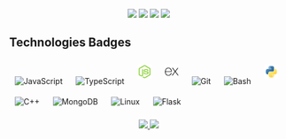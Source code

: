 <p align="center">
  <img src="http://github-profile-summary-cards.vercel.app/api/cards/profile-details?username=Swag666baby&theme=transparent" />
  <img src="https://github-readme-streak-stats.herokuapp.com/?user=Swag666baby&hide_border=true&card_width=338&theme=transparent" />
  <img src="http://github-profile-summary-cards.vercel.app/api/cards/stats?username=Swag666baby&theme=transparent" />
  <img src="https://github-profile-trophy.vercel.app/?username=swag666baby&theme=onedark" />
</p>

## Technologies Badges

<div>    
 <img style="margin: 10px" src="https://profilinator.rishav.dev/skills-assets/javascript-original.svg" alt="JavaScript" height="25" />
 <img style="margin: 10px" src="https://profilinator.rishav.dev/skills-assets/typescript-original.svg" alt="TypeScript" height="25" />
 <img style="margin: 10px" src="https://raw.githubusercontent.com/devicons/devicon/master/icons/nodejs/nodejs-original.svg" alt="NodeJS" height="25"/>
 <img style="margin: 10px" src="https://raw.githubusercontent.com/devicons/devicon/master/icons/express/express-original.svg" alt="ExpressJS" height="25"/>
 <img style="margin: 10px" src="https://profilinator.rishav.dev/skills-assets/git-scm-icon.svg" alt="Git" height="25" />
 <img style="margin: 10px" src="https://profilinator.rishav.dev/skills-assets/gnu_bash-icon.svg" alt="Bash" height="25" />
 <img style="margin: 10px" src="https://raw.githubusercontent.com/devicons/devicon/master/icons/python/python-original.svg" alt="Python" height="25"/>
 <img style="margin: 10px" src="https://profilinator.rishav.dev/skills-assets/cplusplus-original.svg" alt="C++" height="25" /></a> 
 <img style="margin: 10px" src="https://profilinator.rishav.dev/skills-assets/mongodb-original-wordmark.svg" alt="MongoDB" height="25" /></a> 
 <img style="margin: 10px" src="https://profilinator.rishav.dev/skills-assets/linux-original.svg" alt="Linux" height="25" /></a>  
 <img style="margin: 10px" src="https://profilinator.rishav.dev/skills-assets/flask.png" alt="Flask" height="25" /></a> 
</div>

<p align="center">
  <a href="https://github.com/Swag666baby">
    <img src="https://komarev.com/ghpvc/?username=Swag666baby&color=blue&style=flat)" />
  </a>
  <a href="https://www.buymeacoffee.com/swag666baby">
    <img src="https://img.shields.io/badge/Donate-Buy%20Me%20A%20Coffee-orange.svg?style=flat-square&logo=buymeacoffee" /> 
  </a>
</p>

</td><td >






